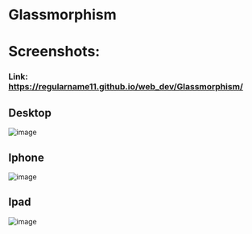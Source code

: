 # Glassmorphism
# Screenshots:
### Link: https://regularname11.github.io/web_dev/Glassmorphism/
## Desktop
![image](https://github.com/Regularname11/web_dev/assets/78084972/dd59b858-368e-4c36-9a9a-f461319d02db)

## Iphone
![image](https://github.com/Regularname11/web_dev/assets/78084972/5bc7850f-d995-4293-8e40-bfaa3a1e297c)

## Ipad
![image](https://github.com/Regularname11/web_dev/assets/78084972/59167a31-0d95-4dbc-8f10-12e9cb28647e)
